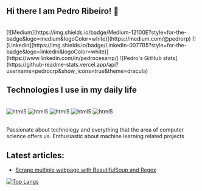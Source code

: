 ## Hi there I am Pedro Ribeiro! 👋
<br/>
[![Medium](https://img.shields.io/badge/Medium-12100E?style=for-the-badge&logo=medium&logoColor=white)](https://medium.com/@pedrorp)
[![Linkedin](https://img.shields.io/badge/LinkedIn-0077B5?style=for-the-badge&logo=linkedin&logoColor=white)](https://www.linkedin.com/in/pedrocesarrp/)
![Pedro's GitHub stats](https://github-readme-stats.vercel.app/api?username=pedrocrp&show_icons=true&theme=dracula)

## Technologies I use in my daily life 

<div style="display: inline_block"><br/>
  <img align="center" alt="html5" src="https://img.shields.io/badge/Python-3776AB?style=for-the-  badge&logo=python&logoColor=white" />
  <img align="center" alt="html5" src="https://img.shields.io/badge/MySQL-00000F?style=for-the-badge&logo=mysql&logoColor=white" />
  <img align="center" alt="html5" src="https://img.shields.io/badge/PostgreSQL-316192?style=for-the-badge&logo=postgresql&logoColor=white" />
  <img align="center" alt="html5" src="https://img.shields.io/badge/Microsoft_Excel-217346?style=for-the-badge&logo=microsoft-excel&logoColor=white" />
  <img align="center" alt="html5" src="https://img.shields.io/badge/Microsoft_Azure-0089D6?style=for-the-badge&logo=microsoft-azure&logoColor=white" />
 </div><br/>

Passionate about technology and everything that the area of computer science offers us. Enthusiastic about machine learning related projects

## Latest articles:
- [Scrape multiple webpage with BeautifulSoup and Regex](https://medium.com/@pedrorp/scrape-multiple-webpage-with-beautifulsoup-and-regex-14a3ab21e570)<br/>

[![Top Langs](https://github-readme-stats.vercel.app/api/top-langs/?username=pedrocrp)](https://github.com/pedrocrp/github-readme-stats)

